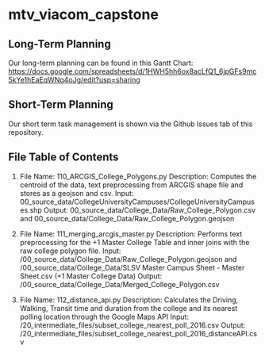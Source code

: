 # mtv_viacom_capstone

## Long-Term Planning
Our long-term planning can be found in this Gantt Chart: https://docs.google.com/spreadsheets/d/1HWH5hh6ox8acLfQ1_6jpGFs9mc5kYe1hEaEqWNq4oJg/edit?usp=sharing

## Short-Term Planning
Our short term task management is shown via the Github Issues tab of this repository.

## File Table of Contents

1. File Name: 110_ARCGIS_College_Polygons.py
   Description: Computes the centroid of the data, text preprocessing from ARCGIS shape file and stores as a geojson and csv.
   Input: 00_source_data/CollegeUniversityCampuses/CollegeUniversityCampuses.shp
   Output: 00_source_data/College_Data/Raw_College_Polygon.csv and 00_source_data/College_Data/Raw_College_Polygon.geojson 

2. File Name: 111_merging_arcgis_master.py
   Description: Performs text preprocessing for the +1 Master College Table and inner joins with the raw college polygon file.
   Input: /00_source_data/College_Data/Raw_College_Polygon.geojson and /00_source_data/College_Data/SLSV Master Campus Sheet - Master Sheet.csv (+1 Master College Data)
   Output: /00_source_data/College_Data/Merged_College_Polygon.csv
   
3. File Name: 112_distance_api.py
   Description: Calculates the Driving, Walking, Transit time and duration from the college and its nearest polling location through the Google Maps API
   Input: /20_intermediate_files/subset_college_nearest_poll_2016.csv
   Output: /20_intermediate_files/subset_college_nearest_poll_2016_distanceAPI.csv
